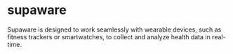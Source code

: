 # supaware
Supaware is designed to work seamlessly with wearable devices, such as fitness trackers or smartwatches, to collect and analyze health data in real-time.
